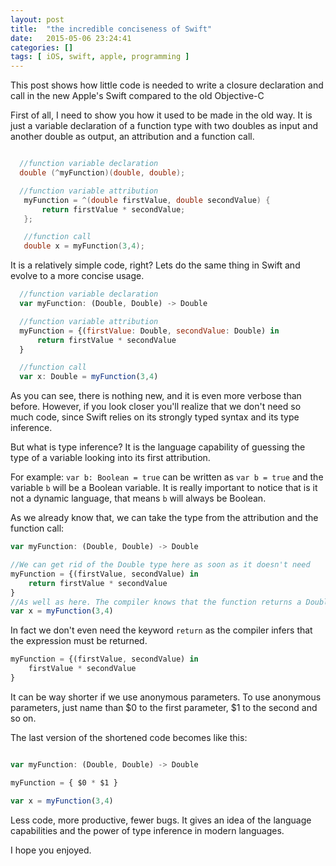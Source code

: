 ```yaml
---
layout: post
title:  "the incredible conciseness of Swift"
date:   2015-05-06 23:24:41
categories: []
tags: [ iOS, swift, apple, programming ]
---
```


This post shows how little code is needed to write a closure declaration and call in the new Apple's Swift compared to the old Objective-C

First of all, I need to show you how it used to be made in the old way.
It is just a variable declaration of a function type with two doubles as input and another double as output, an attribution and a function call.

```objective-c

  //function variable declaration
  double (^myFunction)(double, double);

  //function variable attribution
   myFunction = ^(double firstValue, double secondValue) {
       return firstValue * secondValue;
   };

   //function call
   double x = myFunction(3,4);

```

It is a relatively simple code, right? Lets do the same thing in Swift and evolve to a more concise usage.

```javascript
  //function variable declaration
  var myFunction: (Double, Double) -> Double

  //function variable attribution
  myFunction = {(firstValue: Double, secondValue: Double) in
      return firstValue * secondValue
  }

  //function call
  var x: Double = myFunction(3,4)

```

As you can see, there is nothing new, and it is even more verbose than before.
However, if you look closer you'll realize that we don't need so much code, since Swift relies on its strongly typed syntax and its type inference.

But what is type inference? It is the language capability of guessing the type of a variable looking into its first attribution.

For example:
```var b: Boolean = true``` can be written as ```var b = true``` and the variable ```b``` will be a Boolean variable.
It is really important to notice that is it not a dynamic language, that means ```b``` will always be Boolean.

As we already know that, we can take the type from the attribution and the function call:

```javascript
var myFunction: (Double, Double) -> Double

//We can get rid of the Double type here as soon as it doesn't need
myFunction = {(firstValue, secondValue) in
    return firstValue * secondValue
}
//As well as here. The compiler knows that the function returns a Double value
var x = myFunction(3,4)

```

In fact we don't even need the keyword ```return``` as the compiler infers that the expression must be returned.

```javascript
myFunction = {(firstValue, secondValue) in
    firstValue * secondValue
}
```

It can be way shorter if we use anonymous parameters. To use anonymous parameters, just name than $0 to the first parameter, $1 to the second and so on.

The last version of the shortened code becomes like this:

```javascript

var myFunction: (Double, Double) -> Double

myFunction = { $0 * $1 }

var x = myFunction(3,4)

```

Less code, more productive, fewer bugs. It gives an idea of the language capabilities and the power of type inference in modern languages.

I hope you enjoyed.
